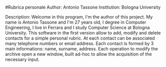 #Rubrica personale
Author: Antonio Tassone
Institution: Bologna University

Description:
Welcome in this program, I'm the author of this project.
My name is Antonio Tassone and I'm 27 years old,
I degree in Computer Engineering, I live in Ferrara and
I study Computer Science at Bologna University. This software
in the first version allow to add, modify and delete contacts
for a simple personal rubric. At each contact can be associated
many telephone numbers or email address. Each contact is formed
by 3 main informations: name, surname, address. Each operation
to modify the archive open a new window, built ad-hoc to allow
the acquisition of the necessary input.
